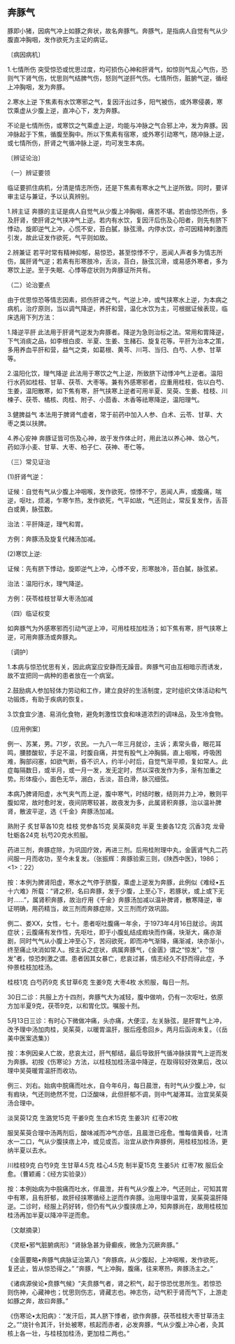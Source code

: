 ## 奔豚气

豚即小猪，因病气冲上如豚之奔状，故名奔豚气。奔豚气，是指病人自觉有气从少腹直冲胸咽，发作欲死为主证的病证。

〔病因病机〕

1.七情所伤      突受惊恐或忧思过度，均可损伤心神和肝肾气，如惊则气乱心气伤，恐则气下肾气伤，忧思则气结脾气伤，怒则气逆肝气伤。七情所伤，脏腑气逆，循经上冲胸咽，发为奔豚。

2.寒水上逆    下焦素有水饮寒邪之气，复因汗出过多，阳气被伤，或外寒侵袭，寒饮乘虚从少腹上逆，直冲心下，发为奔豚。

不论是七情所伤，或寒饮之气乘虚上逆，均能与冲脉之气合邪上冲，发为奔豚。因冲脉起于下焦，循腹至胸中。所以下焦素有宿寒，或外寒引动寒气，随冲脉上逆，或七情所伤，肝肾之气循冲脉上逆，均可发生本病。

〔辨证论治〕

（一）辨证要领

临证要抓住病机，分清是情志所伤，还是下焦素有寒水之气上逆所致。同时，要详审主证与兼证，予以认真辨别。

1.辨主证      奔豚的主证是病人自觉气从少腹上冲胸咽，痛苦不堪。若由惊恐所伤，多及肝肾，使肝肾之气挟冲气上逆。若内有水饮，复因汗后伤及心阳者，则先有脐下悸动，旋即逆气上冲，心慌不安，苔白膩，脉弦滑。内停水饮，亦可因精神刺激而引发，故此证发作欲死，气平则如故。

2.辨兼证       若平时常有精神抑郁，易惊恐，甚至惊悸不宁，恶闻人声者多为情志所伤，属肝肾气逆；若素有形寒肢冷，舌淡，苔白，脉弦沉滑，或易感外寒者，多为寒饮上逆。至于失眠、心悸等症状则为奔豚证所共有。

（二）论治要点

由于优思惊恐等情志因素，损伤肝肾之气，气逆上冲，或气挟寒水上逆，为本病之病机，治疗原则，当以调气降逆，养肝和营，温化水饮为主，可根据证候表现，临床选用下列方法：

1.降逆平肝       此法用于肝肾气逆发为奔豚者。降逆为急则治标之法。常用和胃降逆，下气消痰之品，如李根白皮、半夏、生姜、生赭石、旋复花等。平肝为治本之策，多用养血平肝和营，益气之类，如葛根、黄芩、川芎、当归、白芍、人参、甘草等。

2.温阳化饮，理气降逆       此法用于寒饮之气上逆，所致脐下动悸冲气上逆者。温阳行水药如桂枝、甘草、茯苓、大枣等。兼有外感寒邪者，应重用桂枝，佐以白芍、生姜，温阳散寒，如下焦有寒，肝气挟寒上逆者可用半夏、吴萸、生姜、桂枝、川楝子、茯苓、橘核、肉桂、附子、小茴香、木香等祛寒降逆，温阳理气。

3.健脾益气      本法用于脾肾气虚者，常于前药中加入人参、白术、云苓、甘草、大枣之类以扶脾。

4.养心安神       奔豚证皆可伤及心神，故于发作体止时，用此法以养心神、敛心气，药如浮小麦、甘草、大枣、柏子仁、茯神、枣仁等。

（三）常见证治

(1)肝肾气逆：

证候：自觉有气从少腹上冲咽喉，发作欲死，惊悸不宁，恶闻人声，或腹痛，喘逆，呕吐，烦渴，乍寒乍热，发作欲死，气平如故，气还则止，常反复发作，舌苔白或黄，脉弦数。

治法：平肝降逆，理气和胃。

方例：奔豚汤及旋复代赭汤加减。

(2)寒饮上逆:

证候：先有脐下悸动，旋即逆气上冲，心悸不安，形寒肢冷，苔白膩，脉弦紧。

治法：温阳行水，理气降逆。

方例：茯苓桂枝甘草大枣汤加减

（四）临证权变

如奔豚气为外感寒邪而引动气逆上冲，可用桂枝加桂汤；如下焦有寒，肝气挟寒上逆，可用奔豚汤或奔豚丸。

〔调护〕

1.本病与惊恐忧思有关，因此病室应安静而无躁音。奔豚气可由互相暗示而诱发，故不宜把同一病种的患者放在一个病室。

2.鼓励病人参加轻体力劳动和工作，建立良好的生活制度，定时组织文体活动和气功锻炼，有助于疾病的恢复。

3.饮食宜少渣、易消化食物，避免刺激性饮食和味道浓烈的调味品，及生冷食物。

〔应用例案〕

例一、苏某，男。71岁，农民。一九八一年三月就诊，主诉；素常头昏，眼花耳鸣，腰膝酸软，手足不温，时腹自痛，并觉有股气上冲胸膈，直上咽喉，呼吸困难，胸部闷塞，如欲气断，昏不识人，约半小时后，自觉气渐平顺，复如常人。此症每隔数日，或半月，或一月一发，发无定时，然以深夜发作为多，渐有加重之势。形体瘦小，面色无华，溺白，舌淡，苔白滑，脉沉细弦。

本病乃脾肾阳虚，水气夹气而上逆，腹中寒气，时结时散，结则并力上冲，散则平腹如常，故时愈时发，夜间阴寒较甚，故夜发为多，此属肾积奔豚，治以温补脾肾，散波平逆，选《千金》奔豚汤加减。

熟附子     炙甘草各10克     桂枝    党参各15克     吴茱萸8克       半夏     生姜各12克       沉香3克      龙骨    牡蛎各24克    杭芍20克水煎服。

药进三剂，奔豚症除，为巩固疗效，再进三剂。后用桂附理中丸，金匮肾气丸二药间服一月而收功，至今未复发。（张振辉：奔豚验索三则，《陕西中医》，1986；<1>：22）

按：本例为脾肾阳虚，寒水之气停于脐腹，乘虚上逆发为奔豚，此例似《难经•五十六难》所载：“肾之积，名曰奔豚，发于少腹，上至心下，若豚状，或上或下无时……”，属肾积奔豚，故治疗用《千金》奔豚汤加减以温补脾肾，散寒降逆，审证明确，用药精当，故三剂而奔豚症除，又三剂而疗效巩固。

例二、娄XX，女性，七十。患者呕吐腹痛一年余，于1973年4月16日就诊。询其症状；云腹痛有发作性，先呕吐，即于小腹虬结成瘕块而作痛，块渐大，痛亦渐剧，同时气气从小腹上冲至心下，苦闷欲死，即而冲气渐降，痛渐减，块亦渐小，终至痛止块消如常人。按主诉之症状，病属奔豚气，《金匮》谓之“惊发”，"惊发”者，惊恐刺激之谓。患者因其女暴亡，悲哀过甚，情志经久不舒而得此症，予仲景桂枝加桂汤。

桂枝1克    白芍药9克     炙甘草6克     生姜9克     大枣4枚    水煎服，每日一剂。

30日二诊：共服上方十四剂，奔豚气大为减轻，腹中做响，仍有一次呕吐，依原方加半夏9克，茯苓9克，以和胃化饮。嘱服十剂。

5月13日三诊：有时心下微做冲痛，头亦痛，大便涩，左关脉弦，是肝胃气上冲，改予理中汤加肉桂，吴茱萸，以暖胃温肝，服后痊愈回乡。两月后函询未复。（《岳美中医案选集》）

按：本例因亲人亡故，悲哀太过，肝气郁结，最后导致肝气循冲脉挟胃气上逆而发为奔豚。初按《伤寒论》方法，以桂枝加桂汤温中降逆，在取得较好效果后，改以理中吴萸暖胃温肝而收功。

例三、刘右。始病中脘痛而吐水，自今年6月，每日晨泄，有时气从少腹上冲，似有瘕块，气还则绝然不觉，口泛酸味，此但肝郁不调，则中气凝滞耳。治宜吴茱萸汤合理中。

淡吴萸12克     生潞党15克     干姜9克     生白术15克     生姜3片    红枣20枚

服吴茱萸合理中汤两剂后，酸味减而冲气亦低，且晨泄已痊愈。惟每值黄昏，吐清水一二口，气从少腹挟痞上冲，或见或否。治宜从欲作奔豚例，用桂枝加桂汤，更纳半夏以去水。

川桂枝9克    白芍9克     生甘草4.5克     桂心4.5克    制半夏15克     生姜5片    红枣7枚     服后全愈。（曹颖甫：《经方实验录》）

按：本例始病为中脘痛而吐水，伴晨泄，并有气从少腹上冲，气还则止，可知其胃中有寒，且有肝郁，故肝经挟寒循经上逆而作奔豚。治用理中温胃，吴茱萸温肝降逆。二诊时，经服上药好转，但仍有气从少腹挟痞上冲，知奔豚尚在，故用桂枝加桂汤再加半夏以降冲平逆而愈。

〔文献摘录〕

《灵枢•邪气脏腑病形》“肾脉急甚为骨癫疾，微急为沉厥奔豚。”

《金匮要略•奔豚气病脉证治第八》“奔豚病，从少腹起，上冲咽喉，发作欲死，复还止，皆从惊恐得之。” “奔豚，气上冲胸，腹痛，往来寒热，奔豚汤主之。”

《诸病源侯论•贲豚气候》“夫贲豚气者，肾之积气，起于惊恐忧思所生。若惊恐则伤神，心藏神也；忧思则伤志，肾藏志也。神志伤，动气积于肾而气下，上游走如豚之奔，故曰奔豚。”

《伤寒论•太阳病》：“发汗后，其人脐下悸者，欲作奔豚，茯苓桂枝大枣甘草汤主之。”"烧针令其汗，针处被寒，核起而赤者，必发奔豚，气从少腹上冲心者，灸其核上各一壮，与桂枝加桂汤，更加桂二两也。”

